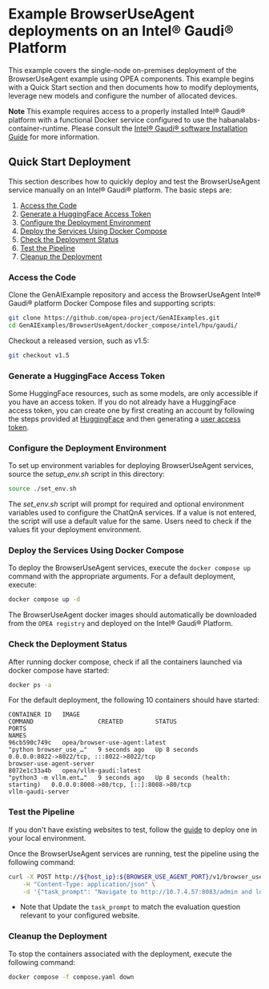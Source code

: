 # Example BrowserUseAgent deployments on an Intel® Gaudi® Platform

This example covers the single-node on-premises deployment of the BrowserUseAgent example using OPEA components. This example begins with a Quick Start section and then documents how to modify deployments, leverage new models and configure the number of allocated devices.

**Note** This example requires access to a properly installed Intel® Gaudi® platform with a functional Docker service configured to use the habanalabs-container-runtime. Please consult the [Intel® Gaudi® software Installation Guide](https://docs.habana.ai/en/v1.20.1/Installation_Guide/Driver_Installation.html) for more information.

## Quick Start Deployment

This section describes how to quickly deploy and test the BrowserUseAgent service manually on an Intel® Gaudi® platform. The basic steps are:

1. [Access the Code](#access-the-code)
2. [Generate a HuggingFace Access Token](#generate-a-huggingface-access-token)
3. [Configure the Deployment Environment](#configure-the-deployment-environment)
4. [Deploy the Services Using Docker Compose](#deploy-the-services-using-docker-compose)
5. [Check the Deployment Status](#check-the-deployment-status)
6. [Test the Pipeline](#test-the-pipeline)
7. [Cleanup the Deployment](#cleanup-the-deployment)

### Access the Code

Clone the GenAIExample repository and access the BrowserUseAgent Intel® Gaudi® platform Docker Compose files and supporting scripts:

```bash
git clone https://github.com/opea-project/GenAIExamples.git
cd GenAIExamples/BrowserUseAgent/docker_compose/intel/hpu/gaudi/
```

Checkout a released version, such as v1.5:

```bash
git checkout v1.5
```

### Generate a HuggingFace Access Token

Some HuggingFace resources, such as some models, are only accessible if you have an access token. If you do not already have a HuggingFace access token, you can create one by first creating an account by following the steps provided at [HuggingFace](https://huggingface.co/) and then generating a [user access token](https://huggingface.co/docs/transformers.js/en/guides/private#step-1-generating-a-user-access-token).

### Configure the Deployment Environment

To set up environment variables for deploying BrowserUseAgent services, source the _setup_env.sh_ script in this directory:

```bash
source ./set_env.sh
```

The _set_env.sh_ script will prompt for required and optional environment variables used to configure the ChatQnA services. If a value is not entered, the script will use a default value for the same. Users need to check if the values fit your deployment environment.

### Deploy the Services Using Docker Compose

To deploy the BrowserUseAgent services, execute the `docker compose up` command with the appropriate arguments. For a default deployment, execute:

```bash
docker compose up -d
```

The BrowserUseAgent docker images should automatically be downloaded from the `OPEA registry` and deployed on the Intel® Gaudi® Platform.

### Check the Deployment Status

After running docker compose, check if all the containers launched via docker compose have started:

```bash
docker ps -a
```

For the default deployment, the following 10 containers should have started:

```
CONTAINER ID   IMAGE                                                COMMAND                  CREATED         STATUS                            PORTS                                                                                                                                       NAMES
96cb590c749c   opea/browser-use-agent:latest                        "python browser_use_…"   9 seconds ago   Up 8 seconds                      0.0.0.0:8022->8022/tcp, :::8022->8022/tcp                                                                                                   browser-use-agent-server
8072e1c33a4b   opea/vllm-gaudi:latest                               "python3 -m vllm.ent…"   9 seconds ago   Up 8 seconds (health: starting)   0.0.0.0:8008->80/tcp, [::]:8008->80/tcp                                                                                                     vllm-gaudi-server
```

### Test the Pipeline

If you don't have existing websites to test, follow the [guide](./../../../../tests/webarena/README.md) to deploy one in your local environment.

Once the BrowserUseAgent services are running, test the pipeline using the following command:

```bash
curl -X POST http://${host_ip}:${BROWSER_USE_AGENT_PORT}/v1/browser_use_agent \
    -H "Content-Type: application/json" \
    -d '{"task_prompt": "Navigate to http://10.7.4.57:8083/admin and login with the credentials: username: admin, password: admin1234. Then, find out What are the top-2 best-selling product in 2022?"}'
```

- Note that Update the `task_prompt` to match the evaluation question relevant to your configured website.

### Cleanup the Deployment

To stop the containers associated with the deployment, execute the following command:

```bash
docker compose -f compose.yaml down
```
